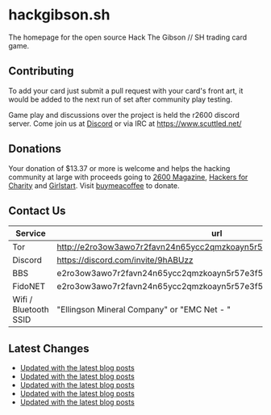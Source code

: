 # hackgibson.sh
The homepage for the open source Hack The Gibson // SH trading card game.


## Contributing

To add your card just submit a pull request with your card's front art, it would be added to the next run of set after community play testing.

Game play and discussions over the project is held the r2600 discord server. Come join us at [Discord](https://discord.com/invite/9hABUzz) or via IRC at https://www.scuttled.net/


## Donations

Your donation of $13.37 or more is welcome and helps the hacking community at large with proceeds going to [2600 Magazine](https://2600.com/), [Hackers for Charity](https://hackersforcharity.org) and [Girlstart](https://girlstart.org).  Visit [buymeacoffee](https://www.buymeacoffee.com/hackgibson.sh) to donate.


## Contact Us

Service | url
-|-
Tor | http://e2ro3ow3awo7r2favn24n65ycc2qmzkoayn5r57e3f56nvjwdcgg32ad.onion
Discord | https://discord.com/invite/9hABUzz
BBS | e2ro3ow3awo7r2favn24n65ycc2qmzkoayn5r57e3f56nvjwdcgg32ad.onion:23
FidoNET | e2ro3ow3awo7r2favn24n65ycc2qmzkoayn5r57e3f56nvjwdcgg32ad.onion:24554
Wifi / Bluetooth SSID | "Ellingson Mineral Company" or "EMC Net - <fidonet address>"

## Latest Changes
<!-- BLOG-POST-LIST:START -->
- [Updated with the latest blog posts](https://github.com/DFW2600/hackgibson.sh/commit/d77f8dbdd68482d371861cebf08c0c5c78a68c31)
- [Updated with the latest blog posts](https://github.com/DFW2600/hackgibson.sh/commit/f1883deee53380c79dd4ae1d56d716904d16ad97)
- [Updated with the latest blog posts](https://github.com/DFW2600/hackgibson.sh/commit/0574000fe3fdd8ae19ffce8824c2ee05c7d4bfb0)
- [Updated with the latest blog posts](https://github.com/DFW2600/hackgibson.sh/commit/a2451bd97614f3f1b5d1d0eb11977d874eab3abf)
- [Updated with the latest blog posts](https://github.com/DFW2600/hackgibson.sh/commit/14fd252d253b80ac32e9f68a80f4c70a043e6632)
<!-- BLOG-POST-LIST:END -->
